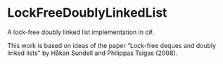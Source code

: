 LockFreeDoublyLinkedList
========================

A lock-free doubly linked list implementation in c#.

This work is based on ideas of the paper “Lock-free deques and doubly linked lists”
by Håkan Sundell and Philippas Tsigas (2008).
